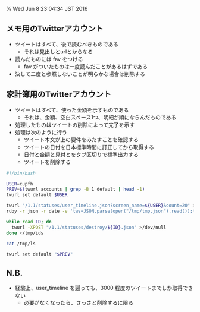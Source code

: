 % Wed Jun  8 23:04:34 JST 2016

## メモ用のTwitterアカウント

- ツイートはすべて、後で読むべきものである
    - それは見出しとurlとからなる
- 読んだものには fav をつける
    - fav がついたものは一度読んだことがあるはずである
- 決して二度と参照しないことが明らかな場合は削除する

## 家計簿用のTwitterアカウント

- ツイートはすべて、使った金額を示すものである
    - それは、金額、空白スペース1つ、明細が順にならんだものである
- 処理したものはツイートの削除によって完了を示す
- 処理は次のように行う
    - ツイート本文が上の要件をみたすことを確認する
    - ツイートの日付を日本標準時間に訂正してから取得する
    - 日付と金額と見付とをタブ区切りで標準出力する
    - ツイートを削除する

```bash
#!/bin/bash

USER=cupfh
PREV=$(twurl accounts | grep -B 1 default | head -1)
twurl set default $USER

twurl "/1.1/statuses/user_timeline.json?screen_name=${USER}&count=20" > /tmp/tmp.json
ruby -r json -r date -e 'tws=JSON.parse(open("/tmp/tmp.json").read());tws.each{|tw|t=tw["text"];if /^[0-9]* /.match(t);d=DateTime.parse(tw["created_at"])+9/24.0;puts "#{"0#{d.month}"[-2..-1]}#{"0#{d.day}"[-2..-1]}	#{t.sub(" ","\t")}";STDERR.puts tw["id_str"];end}' >/tmp/ls 2>/tmp/ids

while read ID; do
  twurl -XPOST "/1.1/statuses/destroy/${ID}.json" >/dev/null
done </tmp/ids

cat /tmp/ls

twurl set default "$PREV"
```

## N.B.

- 経験上、user_timeline を遡っても、3000 程度のツイートまでしか取得できない
    - 必要がなくなったら、さっさと削除するに限る


